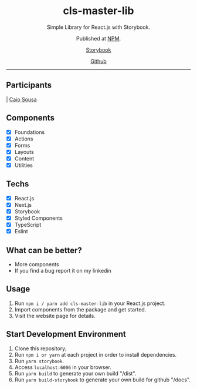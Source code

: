 <h1 align="center">
cls-master-lib
</h1>

<p align="center">Simple Library for React.js with Storybook.</p>
<p align="center">Published at <a href="https://www.npmjs.com/package/cls-master-lib">NPM</a>.</p>

<p align="center">
  <a href="https://clscaio.github.io/component-library/?path=/story/welcome--page">Storybook</a>
</p>

<p align="center">
  <a href="https://github.com/CLSCaio/component-library">Github</a>
</p>

<hr>

## Participants

| [Caio Sousa](https://github.com/CLSCaio)

## Components

- [x] Foundations
- [x] Actions
- [x] Forms
- [x] Layouts
- [x] Content
- [x] Utilities

## Techs

- [x] React.js
- [x] Next.js
- [x] Storybook
- [x] Styled Components
- [x] TypeScript
- [x] Eslint

## What can be better?

- More components
- If you find a bug report it on my linkedin

## Usage

1. Run `npm i / yarn add cls-master-lib` in your React.js project.<br />
2. Import components from the package and get started.<br />
3. Visit the website page for details. <a href="https://clscaio.github.io/component-library/?path=/story/welcome--page" target="_blank"> </a>

## Start Development Environment

1. Clone this repository;<br />
2. Run `npm i or yarn` at each project in order to install dependencies.<br />
3. Run `yarn storybook`.<br />
4. Access `localhost:6006` in your browser.<br />
5. Run `yarn build` to generate your own build "/dist".<br />
5. Run `yarn build-storybook` to generate your own build for github "/docs".<br />